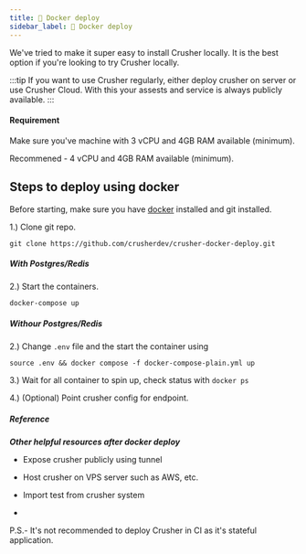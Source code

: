 ```yaml
---
title: 🐳 Docker deploy
sidebar_label: 🐳 Docker deploy
---
```


We've tried to make it super easy to install Crusher locally. It is the best option if you're looking to try Crusher locally.

:::tip
If you want to use Crusher regularly, either deploy crusher on server or use Crusher Cloud. With this your assests and service is always publicly available.
:::


#### Requirement

Make sure you've machine with 3 vCPU and 4GB RAM available (minimum).

Recommened -  4 vCPU and 4GB RAM available (minimum).


## Steps to deploy using docker


Before starting, make sure you have [docker](https://docs.docker.com/engine/install/) installed and git installed.

  
1.) Clone git repo.

``` shell
git clone https://github.com/crusherdev/crusher-docker-deploy.git
```
##### With Postgres/Redis

2.) Start the containers.

``` shell
docker-compose up
```
  
##### Withour Postgres/Redis


2.) Change `.env` file and the start the container using

``` shell
source .env && docker compose -f docker-compose-plain.yml up
```


  

3.) Wait for all container to spin up, check  status with ```docker ps```

  

  

4.) (Optional) Point crusher config for endpoint.


 
 ##### Reference

***Other helpful resources after docker deploy***

- Expose crusher publicly using tunnel

- Host crusher on VPS server such as AWS, etc.

- Import test from crusher system
- 
 P.S.- It's not recommended to deploy Crusher in CI as it's stateful application. 